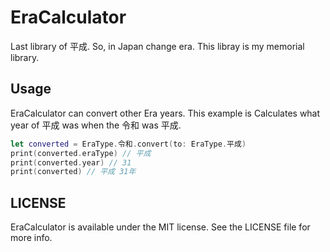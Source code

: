 # EraCalculator
Last library of 平成.
So, in Japan change era. This libray is my memorial library.

## Usage
EraCalculator can convert other Era years.
This example is Calculates what year of 平成 was when the 令和 was 平成.

```swift
let converted = EraType.令和.convert(to: EraType.平成)
print(converted.eraType) // 平成
print(converted.year) // 31
print(converted) // 平成 31年
```

## LICENSE
EraCalculator is available under the MIT license.
See the LICENSE file for more info.

